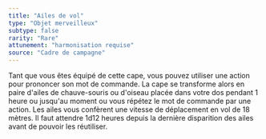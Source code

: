 ```yaml
---
title: "Ailes de vol"
type: "Objet merveilleux"
subtype: false
rarity: "Rare"
attunement: "harmonisation requise"
source: "Cadre de campagne"
---
```

Tant que vous êtes équipé de cette cape, vous pouvez utiliser une action pour prononcer son mot de commande. La cape se transforme alors en paire d'ailes de chauve-souris ou d'oiseau placée dans votre dos pendant 1 heure ou jusqu'au moment ou vous répétez le mot de commande par une action. Les ailes vous confèrent une vitesse de déplacement en vol de 18 mètres. Il faut attendre 1d12 heures depuis la dernière disparition des ailes avant de pouvoir les réutiliser.
